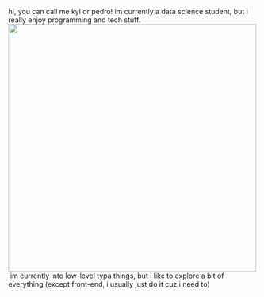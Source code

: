 hi, you can call me kyl or pedro!
im currently a data science student, but i really enjoy programming and tech stuff.
<img src="https://i.imgur.com/edKuqPI.gif" width="500">
&nbsp;im currently into low-level typa things, but i like to explore a bit of everything (except front-end, i usually just do it cuz i need to)
